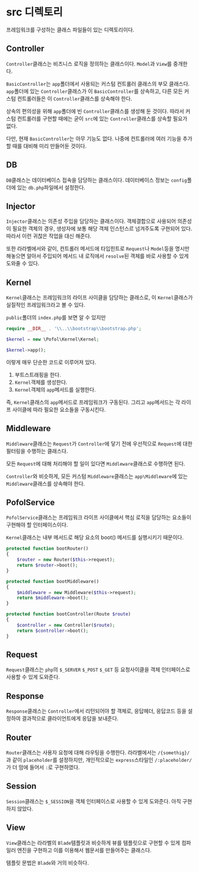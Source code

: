 # src 디렉토리
프레임워크를 구성하는 클래스 파일들이 있는 디렉토리이다.

## Controller
`Controller`클래스는 비즈니스 로직을 정의하는 클래스이다. `Model`과 `View`를 중개한다.

`BasicController`는 `app`폴더에서 사용되는 커스텀 컨트롤러 클래스의 부모 클래스다. `app`폴더에 있는 `Controller`클래스가 이 `BasicController`를 상속하고, 다른 모든 커스텀 컨트롤러들은 이 `Controller`클래스를 상속해야 한다.

상속의 편의성을 위해 `app`폴더에 빈 `Controller`클래스를 생성해 둔 것이다. 따라서 커스텀 컨트롤러를 구현할 때에는 굳이 `src`에 있는 `Controller`클래스를 상속할 필요가 없다.

다만, 현재 `BasicController`는 아무 기능도 없다. 나중에 컨트롤러에 여러 기능을 추가할 때를 대비해 미리 만들어둔 것이다.
## DB
`DB`클래스는 데이터베이스 접속을 담당하는 클래스이다. 데이터베이스 정보는 `config`폴더에 있는 `db.php`파일에서 설정한다.

## Injector
`Injector`클래스는 의존성 주입을 담당하는 클래스이다. 객체결합으로 사용되어 의존성이 필요한 객체의 경우, 생성자에 보통 해당 객체 인스턴스르 넘겨주도록 구현되어 있다. 따라서 이런 귀찮은 작업을 대신 해준다.

또한 라라벨에서와 같이, 컨트롤러 메서드에 타입힌트로 `Request`나 `Model`등을 명시만 해놓으면 알아서 주입되어 메서드 내 로직에서 `resolve`된 객체를 바로 사용할 수 있게 도와줄 수 있다.

## Kernel
`Kernel`클래스는 프레임워크의 라이프 사이클을 담당하는 클래스로, 이 `Kernel`클래스가 실질적인 프레임워크라고 볼 수 있다.

`public`폴더의 `index.php`를 보면 알 수 있지만

```php
require __DIR__ . '\\..\\bootstrap\\bootstrap.php';

$kernel = new \Pofol\Kernel\Kernel;

$kernel->app();
```

이렇게 매우 단순한 코드로 이루어져 있다.

1. 부트스트래핑을 한다.
2. `Kernel`객체를 생성한다.
3. `Kernel`객체의 `app`메서드를 실행한다.

즉, `Kernel`클래스의 `app`메서드로 프레임워크가 구동된다. 그리고 `app`메서드는 각 라이프 사이클에 따라 필요한 요소들을 구동시킨다.

## Middleware
`Middleware`클래스는 `Request`가 `Controller`에 닿기 전에 우선적으로 `Request`에 대한 필터링을 수행하는 클래스다.

모든 `Request`에 대해 처리해야 할 일이 있다면 `Middleware`클래스로 수행하면 된다.

`Controller`와 비슷하게, 모든 커스텀 `Middleware`클래스는 `app\Middleware`에 있는 `Middleware`클래스를 상속해야 한다.

## PofolService
`PofolService`클래스는 프레임워크 라이프 사이클에서 핵심 로직을 담당하는 요소들이 구현해야 할 인터페이스이다.

`Kernel`클래스는 내부 메서드로 해당 요소의 boot() 메서드를 실행시키기 때문이다.

```php
protected function bootRouter()
{
    $router = new Router($this->request);
    return $router->boot();
}

protected function bootMiddleware()
{
    $middleware = new Middleware($this->request);
    return $middleware->boot();
}

protected function bootController(Route $route)
{
    $controller = new Controller($route);
    return $controller->boot();
}
```

## Request
`Request`클래스는 `php`의 `$_SERVER` `$_POST` `$_GET` 등 요청사이클을 객체 인터페이스로 사용할 수 있게 도와준다.

## Response
`Response`클래스는 `Controller`에서 리턴되어야 할 객체로, 응답헤더, 응답코드 등을 설정하여 결과적으로 클라이언트에게 응답을 보내준다.

## Router
`Router`클래스는 사용자 요청에 대해 라우팅을 수행한다. 라라벨에서는 `/{somethig}/`과 같이 `placeholder`를 설정하지만, 개인적으로는 `express`스타일인 `/:placeholder/`가 더 맘에 들어서 `:`로 구현하였다.

## Session
`Session`클래스는 `$_SESSION`을 객체 인터페이스로 사용할 수 있게 도와준다. 아직 구현하지 않았다.

## View
`View`클래스는 라라벨의 `Blade`템플릿과 비슷하게 뷰를 템플릿으로 구현할 수 있게 컴파일러 엔진을 구현하고 이를 이용해서 웹문서를 만들어주는 클래스다.

템플릿 문법은 `Blade`와 거의 비슷하다.